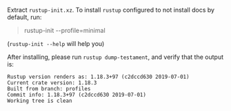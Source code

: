Extract `rustup-init.xz`. To install `rustup` configured to not install docs by
default, run:

> rustup-init --profile=minimal

(`rustup-init --help` will help you)

After installing, please run `rustup dump-testament`, and verify that the output is:

```
Rustup version renders as: 1.18.3+97 (c2dccd630 2019-07-01)
Current crate version: 1.18.3
Built from branch: profiles
Commit info: 1.18.3+97 (c2dccd630 2019-07-01)
Working tree is clean
```
